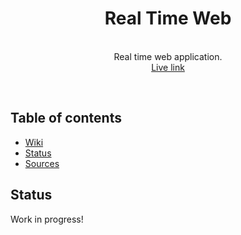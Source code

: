 <div align="center">
	<h1 align='center'>Real Time Web</h1>
	<!-- <img align='center' src="./public/src/img/screenshot-app.png" height="620" /> -->
</div>
<p align="center">
	<br>
	Real time web application.
	<br>
	<a href="https://rtw-start-pq.herokuapp.com/">Live link</a>
</p>
<br>

## Table of contents
- [Wiki](#wiki)
- [Status](#status)
- [Sources](#sources)

## Status

Work in progress!